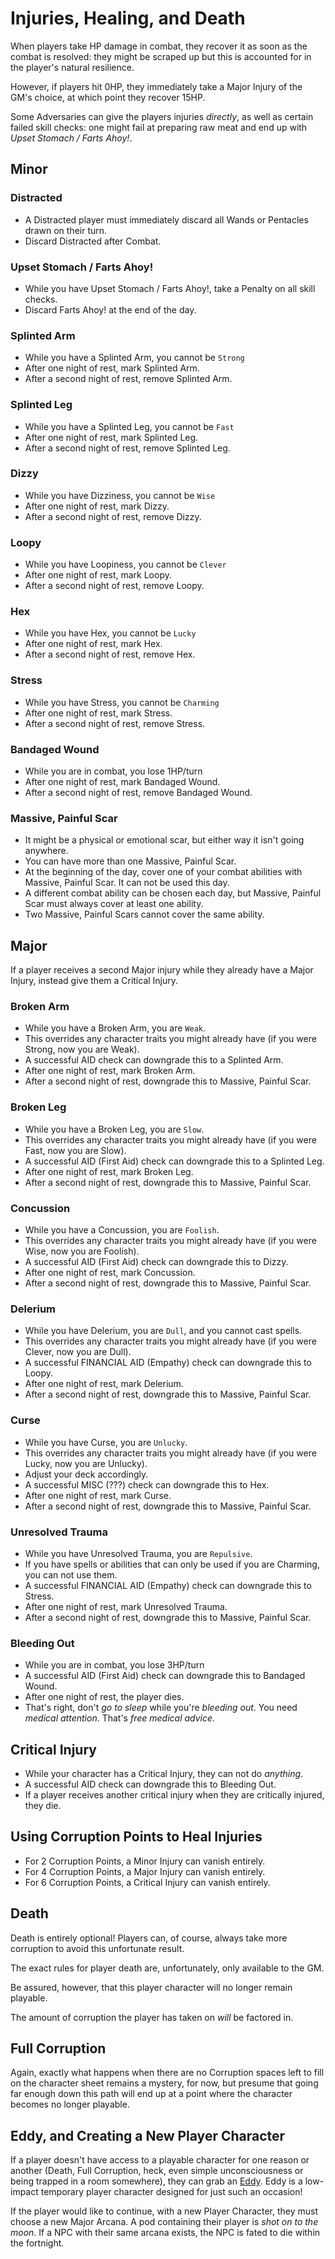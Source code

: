 # Injuries, Healing, and Death

When players take HP damage in combat, they recover it as soon as the combat is resolved:
they might be scraped up but this is accounted for in the player's natural resilience.

However, if players hit 0HP, they immediately take a Major Injury of the GM's choice,
at which point they recover 15HP.

Some Adversaries can give the players injuries _directly_, as well as certain failed skill checks:
one might fail at preparing raw meat and end up with *Upset Stomach / Farts Ahoy!*.


## Minor

### Distracted
* A Distracted player must immediately discard all Wands or Pentacles drawn on their turn.
* Discard Distracted after Combat.

### Upset Stomach / Farts Ahoy!
* While you have Upset Stomach / Farts Ahoy!, take a Penalty on all skill checks.
* Discard Farts Ahoy! at the end of the day.

### Splinted Arm
* While you have a Splinted Arm, you cannot be `Strong`
* After one night of rest, mark Splinted Arm.
* After a second night of rest, remove Splinted Arm.

### Splinted Leg
* While you have a Splinted Leg, you cannot be `Fast`
* After one night of rest, mark Splinted Leg.
* After a second night of rest, remove Splinted Leg.

### Dizzy
* While you have Dizziness, you cannot be `Wise`
* After one night of rest, mark Dizzy.
* After a second night of rest, remove Dizzy.

### Loopy
* While you have Loopiness, you cannot be `Clever`
* After one night of rest, mark Loopy.
* After a second night of rest, remove Loopy.

### Hex
* While you have Hex, you cannot be `Lucky`
* After one night of rest, mark Hex.
* After a second night of rest, remove Hex.

### Stress
* While you have Stress, you cannot be `Charming`
* After one night of rest, mark Stress.
* After a second night of rest, remove Stress.

### Bandaged Wound
* While you are in combat, you lose 1HP/turn
* After one night of rest, mark Bandaged Wound.
* After a second night of rest, remove Bandaged Wound.

### Massive, Painful Scar
* It might be a physical or emotional scar, but either way it isn't going anywhere.
* You can have more than one Massive, Painful Scar.
* At the beginning of the day, cover one of your combat abilities with Massive, Painful Scar. It can not be used this day.
* A different combat ability can be chosen each day, but Massive, Painful Scar must always cover at least one ability.
* Two Massive, Painful Scars cannot cover the same ability.

## Major
If a player receives a second Major injury while they already have a Major Injury, instead give them
a Critical Injury.

### Broken Arm
* While you have a Broken Arm, you are `Weak`.
* This overrides any character traits you might already have (if you were Strong, now you are Weak).
* A successful AID check can downgrade this to a Splinted Arm.
* After one night of rest, mark Broken Arm.
* After a second night of rest, downgrade this to Massive, Painful Scar.

### Broken Leg
* While you have a Broken Leg, you are `Slow`.
* This overrides any character traits you might already have (if you were Fast, now you are Slow).
* A successful AID (First Aid) check can downgrade this to a Splinted Leg.
* After one night of rest, mark Broken Leg.
* After a second night of rest, downgrade this to Massive, Painful Scar.

### Concussion
* While you have a Concussion, you are `Foolish`.
* This overrides any character traits you might already have (if you were Wise, now you are Foolish).
* A successful AID (First Aid) check can downgrade this to Dizzy.
* After one night of rest, mark Concussion.
* After a second night of rest, downgrade this to Massive, Painful Scar.

### Delerium
* While you have Delerium, you are `Dull`, and you cannot cast spells.
* This overrides any character traits you might already have (if you were Clever, now you are Dull).
* A successful FINANCIAL AID (Empathy) check can downgrade this to Loopy.
* After one night of rest, mark Delerium.
* After a second night of rest, downgrade this to Massive, Painful Scar.

### Curse
* While you have Curse, you are `Unlucky`.
* This overrides any character traits you might already have (if you were Lucky, now you are Unlucky).
* Adjust your deck accordingly.
* A successful MISC (???) check can downgrade this to Hex.
* After one night of rest, mark Curse.
* After a second night of rest, downgrade this to Massive, Painful Scar.

### Unresolved Trauma
* While you have Unresolved Trauma, you are `Repulsive`.
* If you have spells or abilities that can only be used if you are Charming, you can not use them.
* A successful FINANCIAL AID (Empathy) check can downgrade this to Stress.
* After one night of rest, mark Unresolved Trauma.
* After a second night of rest, downgrade this to Massive, Painful Scar.

### Bleeding Out
* While you are in combat, you lose 3HP/turn
* A successful AID (First Aid) check can downgrade this to Bandaged Wound.
* After one night of rest, the player dies.
* That's right, don't _go to sleep_ while you're _bleeding out_. You need *medical attention*. That's _free medical advice_.

## Critical Injury
* While your character has a Critical Injury, they can not do _anything_.
* A successful AID check can downgrade this to Bleeding Out.
* If a player receives another critical injury when they are critically injured, they die.

## Using Corruption Points to Heal Injuries

* For 2 Corruption Points, a Minor Injury can vanish entirely.
* For 4 Corruption Points, a Major Injury can vanish entirely.
* For 6 Corruption Points, a Critical Injury can vanish entirely.

## Death
Death is entirely optional! Players can, of course, always take more corruption to avoid this unfortunate result.

The exact rules for player death are, unfortunately, only available to the GM.

Be assured, however, that this player character will no longer remain playable.

The amount of corruption the player has taken on _will_ be factored in.

## Full Corruption
Again, exactly what happens when there are no Corruption spaces left to fill on the character sheet remains a mystery,
for now, but presume that going far enough down this path will end up at a point where the character becomes
no longer playable.

## Eddy, and Creating a New Player Character

If a player doesn't have access to a playable character for one reason or another
(Death, Full Corruption, heck, even simple unconsciousness or being trapped in a room somewhere), they can grab
 an [Eddy](./arcana/eddy.md). Eddy is a low-impact temporary player character designed for just such an occasion!

 If the player would like to continue, with a new Player Character, they must choose a new Major Arcana.
 A pod containing their player is _shot on to the moon_. If a NPC with their same arcana exists, the NPC is fated
 to die within the fortnight.